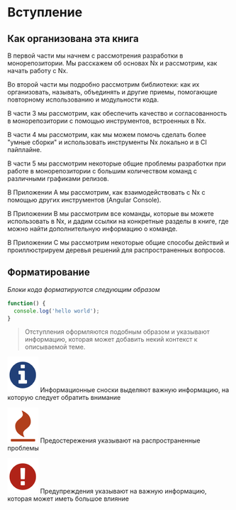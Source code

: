 # Вступление

## Как организована эта книга

В первой части мы начнем с рассмотрения разработки в монорепозитории. Мы расскажем об основах Nx и рассмотрим, как начать работу с Nx.

Во второй части мы подробно рассмотрим библиотеки: как их организовать, называть, объединять и другие приемы, помогающие повторному использованию и модульности кода.

В части 3 мы рассмотрим, как обеспечить качество и согласованность в монорепозитории с помощью инструментов, встроенных в Nx.

В части 4 мы рассмотрим, как мы можем помочь сделать более "умные сборки" и использовать инструменты Nx локально и в CI пайплайне.

В части 5 мы рассмотрим некоторые общие проблемы разработки при работе в монорепозитории с большим количеством команд с различными графиками релизов.

В Приложении А мы рассмотрим, как взаимодействовать с Nx с помощью других инструментов (Angular Console).

В Приложении B мы рассмотрим все команды, которые вы можете использовать в Nx, и дадим ссылки на конкретные разделы в книге, где можно найти дополнительную информацию о команде.

В Приложении C мы рассмотрим некоторые общие способы действий и проиллюстрируем деревья решений для распространенных вопросов.

## Форматирование

_Блоки кода форматируются следующим образом_

```javascript
function() {
  console.log('hello world');
}
```

> Отступления оформляются подобным образом и указывают информацию, которая может добавить некий контекст к описываемой теме.

![](.gitbook/assets/note-icon.png) Информационные сноски выделяют важную информацию, на которую следует обратить внимание

![](.gitbook/assets/gotcha-icon.png) Предостережения указывают на распространенные проблемы

![](.gitbook/assets/warning-icon.png) Предупреждения указывают на важную информацию, которая может иметь большое влияние
